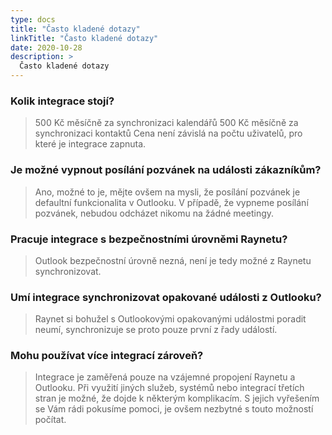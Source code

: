 ```yaml
---
type: docs
title: "Často kladené dotazy"
linkTitle: "Často kladené dotazy"
date: 2020-10-28
description: >
  Často kladené dotazy
---
```

### Kolik integrace stojí?
> 500 Kč měsíčně za synchronizaci kalendářů
> 500 Kč měsíčně za synchronizaci kontaktů
> Cena není závislá na počtu uživatelů, pro které je integrace zapnuta.


### Je možné vypnout posílání pozvánek na události zákazníkům?
> Ano, možné to je, mějte ovšem na mysli, že posílání pozvánek je defaultní funkcionalita v Outlooku. V případě, že vypneme posílání pozvánek, nebudou odcházet nikomu na žádné meetingy.


### Pracuje integrace s bezpečnostními úrovněmi Raynetu?
> Outlook bezpečnostní úrovně nezná, není je tedy možné z Raynetu synchronizovat.


### Umí integrace synchronizovat opakované události z Outlooku?
> Raynet si bohužel s Outlookovými opakovanými událostmi poradit neumí, synchronizuje se proto pouze první z řady událostí.


### Mohu používat více integrací zároveň?
> Integrace je zaměřená pouze na vzájemné propojení Raynetu a Outlooku. Při využití jiných služeb, systémů nebo integrací třetích stran je možné, že dojde k některým komplikacím. S jejich vyřešením se Vám rádi pokusíme pomoci, je ovšem nezbytné s touto možností počítat.  
